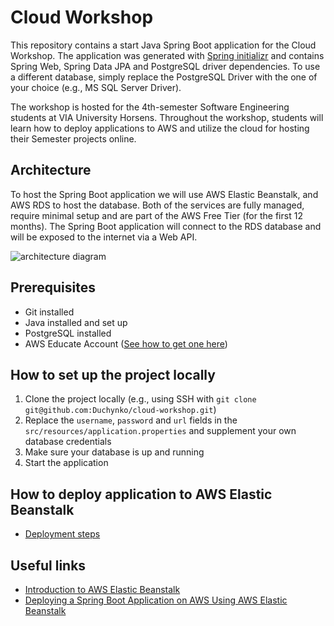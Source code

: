 # Cloud Workshop

This repository contains a start Java Spring Boot application for the Cloud Workshop. The application was generated with [Spring initializr](https://start.spring.io/#!type=maven-project&language=java&platformVersion=2.4.4.RELEASE&packaging=jar&jvmVersion=11&groupId=com.jakubduchon&artifactId=webapi-demo&name=webapi-demo&description=Demo%20project%20for%20the%20Cloud%20Workshop&packageName=com.jakubduchon.webapi-demo&dependencies=web,data-jpa,postgresql) and contains Spring Web, Spring Data JPA and PostgreSQL driver dependencies. To use a different database, simply replace the PostgreSQL Driver with the one of your choice (e.g., MS SQL Server Driver).

The workshop is hosted for the 4th-semester Software Engineering students at VIA University Horsens. Throughout the workshop, students will learn how to deploy applications to AWS and utilize the cloud for hosting their Semester projects online.

## Architecture

To host the Spring Boot application we will use AWS Elastic Beanstalk, and AWS RDS to host the database. Both of the services are fully managed, require minimal setup and are part of the AWS Free Tier (for the first 12 months). The Spring Boot application will connect to the RDS database and will be exposed to the internet via a Web API.

![architecture diagram](https://github.com/Duchynko/cloud-workshop/blob/main/docs/architecture.png?raw=true "Architecture diagram")

## Prerequisites

- Git installed
- Java installed and set up
- PostgreSQL installed
- AWS Educate Account ([See how to get one here](docs/AWS_EDUCATE.md))

## How to set up the project locally

1. Clone the project locally (e.g., using SSH with `git clone git@github.com:Duchynko/cloud-workshop.git`)
2. Replace the `username`, `password` and `url` fields in the `src/resources/application.properties` and supplement your own database credentials
3. Make sure your database is up and running
4. Start the application

## How to deploy application to AWS Elastic Beanstalk

- [Deployment steps](docs/DEPLOY_ELASTIC_BEANSTALK.md)

## Useful links

- [Introduction to AWS Elastic Beanstalk](https://www.youtube.com/watch?v=uiM1xzOX8Qg)
- [Deploying a Spring Boot Application on AWS Using AWS Elastic Beanstalk](https://aws.amazon.com/blogs/devops/deploying-a-spring-boot-application-on-aws-using-aws-elastic-beanstalk/)
